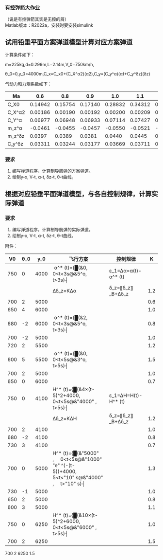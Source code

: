### 有控弹箭大作业
（说是有控弹箭其实是无控的屑）<br>
Matlab版本：R2022a，安装时要安装simulink<br>

## 试用铅垂平面方案弹道模型计算对应方案弹道

计算条件如下：

m=225kg,d=0.299m,L=2.14m,V_0=750km/h,

θ_0=0,y_0=4000m,C_x=C_x0+(C_X^α2)(α2),C_y=(C_y^α)(α)+C_y^δz)(δz)

气动力和力矩系数如下：

| Ma  | 0.6    | 0.8    | 0.9    | 1.0    | 1.1    | 1.5   | 2.0   | 2.5   |
|-----|--------|--------|--------|--------|--------|-------|-------|-------|
| C_X0   | 0.14942 | 0.15754 | 0.17140 | 0.28832 | 0.34312 | 0.3440 | 0.343 | 0.341 |
| C_X^α2 | 0.00186 | 0.00190 | 0.00192 | 0.00200 | 0.00209 | 0.0022 | 0.0021 | 0.0020 |
| C_Y^α  | 0.06977 | 0.06948 | 0.06933 | 0.07114 | 0.07427 | 0.07428 | 0.0743 | 0.0742 |
| m_z^α  | -0.0461 | -0.0455 | -0.0457 | -0.0550 | -0.0521 | -0.0518 | -0.0507 | -0.0499 |
| m_z^δz | 0.0397 | 0.0389 | 0.0381 | 0.0440 | 0.0445 | 0.0450 | 0.0452 | 0.0454 |
| C_y^δz | 0.03311 | 0.03244 | 0.03177 | 0.03669 | 0.03711 | 0.0375 | 0.0377 | 0.0378 |

### 要求

1. 编写弹道程序，计算制导航弹的方案弹道。
2. 绘制y-x, V-t, α-t, δz-t, θ-t曲线。

## 根据对应铅垂平面弹道模型，与各自控制规律，计算实际弹道

### 要求

1. 编写弹道程序，计算制导航弹的实际弹道。
2. 绘制y-x, V-t, α-t, δz-t, θ-t曲线。

附件：

| V0  | θ_0 | y_0 | 飞行方案 | 控制规律         | K   |
|-----|-----|-----|----------|-----------------|-----|
| 750 | 0   | 4000|  α^* (t)={█(&0,    0<t<3s@&5^o,    t>3s)┤ | ε_1=Δα=α(t)-α^* (t) |
|     |     |     | Δδ_z=KΔα | δ_z=〖δ_z〗_B+Δδ_z   | 1.2 |
| 700 | 2   | 5000|          |                 | 0.6 |
| 650 | 4   | 6000|          |                 | 1.0 |
| 680 | -2  | 6000|  α^* (t)={█(&2,    0<t<3s@&5^o,    t>3s)┤ |     | 0.8 |
| 700 | -2  | 5000|          |                 | 1.0 |
| 720 | 2   | 5500|          |                 | 1.2 |
| 600 | 5   | 5500|  α^* (t)={█(&0,    0<t<5s@&3^o,    t>5s)┤ |     | 1.5 |
| 700 | 2   | 5000|          |                 | 1.0 |
| 650 | 0   | 6000|          |                 | 0.7 |
| 750 | 0   | 4100| H^* (t)={█(&4×(t⁡- 5)^2+4000,    0<t<5s@&"4000" ,    t>5s)┤ | ε_1=ΔH=H(t)-H^* (t) |
|     |     |     | Δδ_z=KΔH | δ_z=〖δ_z〗_B+Δδ_z   | 1.2 |
| 700 | 2   | 4100|          |                 | 1.0 |
| 680 | -2  | 4100|          |                 | 0.8 |
| 730 | 3   | 4100|          |                 | 0.7 |
| 700 | 0   | 5000| H^* (t)={█(&"5000" ,    0<t<5s@&"1000" "e" ^(-(t⁡- 5))+4000,    5<t<"10" s@&"4000" ,    t>"10" s)┤ |     | 1.3 |
| 730 | -1  | 5000|          |                 | 1.0 |
| 650 | 2   | 5000|          |                 | 0.8 |
| 600 | 3   | 5000|          |                 | 1.1 |
| 750 | 0   | 6250| H^* (t)={█(&10×(t⁡- 5)^2+6000,    0<t<5s@&"6000" ,    t>5s)┤ |     | 1.0 |
| 700 | 2   | 6250|          |                 | 1.5 |

700	2	6250			1.5

